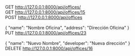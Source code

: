 GET http://127.0.0.1:8000/api/offices/ <br/>
GET http://127.0.0.1:8000/api/offices/15 <br/>
POST http://127.0.0.1:8000/api/offices <br/>
<br/>
{
   "name": "Nombre Oficina",
   "address": "Dirección Oficina"
}
<br/>
PUT http://127.0.0.1:8000/api/offices/23 <br/>
<br/>
{
   "name": "Nuevo Nombre",
   "developer": "Nueva dirección"
}
<br/>
DELETE http://127.0.0.1:8000/api/offices/16
